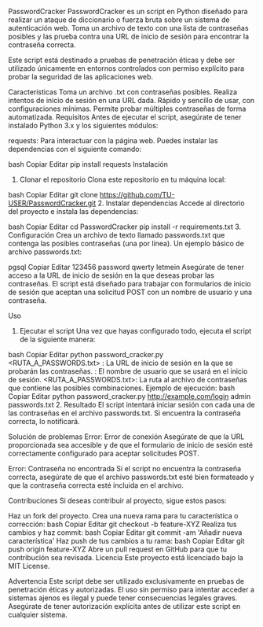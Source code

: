 PasswordCracker
PasswordCracker es un script en Python diseñado para realizar un ataque de diccionario o fuerza bruta sobre un sistema de autenticación web. Toma un archivo de texto con una lista de contraseñas posibles y las prueba contra una URL de inicio de sesión para encontrar la contraseña correcta.

Este script está destinado a pruebas de penetración éticas y debe ser utilizado únicamente en entornos controlados con permiso explícito para probar la seguridad de las aplicaciones web.

Características
Toma un archivo .txt con contraseñas posibles.
Realiza intentos de inicio de sesión en una URL dada.
Rápido y sencillo de usar, con configuraciones mínimas.
Permite probar múltiples contraseñas de forma automatizada.
Requisitos
Antes de ejecutar el script, asegúrate de tener instalado Python 3.x y los siguientes módulos:

requests: Para interactuar con la página web.
Puedes instalar las dependencias con el siguiente comando:

bash
Copiar
Editar
pip install requests
Instalación
1. Clonar el repositorio
Clona este repositorio en tu máquina local:

bash
Copiar
Editar
git clone https://github.com/TU-USER/PasswordCracker.git
2. Instalar dependencias
Accede al directorio del proyecto e instala las dependencias:

bash
Copiar
Editar
cd PasswordCracker
pip install -r requirements.txt
3. Configuración
Crea un archivo de texto llamado passwords.txt que contenga las posibles contraseñas (una por línea). Un ejemplo básico de archivo passwords.txt:

pgsql
Copiar
Editar
123456
password
qwerty
letmein
Asegúrate de tener acceso a la URL de inicio de sesión en la que deseas probar las contraseñas. El script está diseñado para trabajar con formularios de inicio de sesión que aceptan una solicitud POST con un nombre de usuario y una contraseña.

Uso
1. Ejecutar el script
Una vez que hayas configurado todo, ejecuta el script de la siguiente manera:

bash
Copiar
Editar
python password_cracker.py <URL> <USUARIO> <RUTA_A_PASSWORDS.txt>
<URL>: La URL de inicio de sesión en la que se probarán las contraseñas.
<USUARIO>: El nombre de usuario que se usará en el inicio de sesión.
<RUTA_A_PASSWORDS.txt>: La ruta al archivo de contraseñas que contiene las posibles combinaciones.
Ejemplo de ejecución:
bash
Copiar
Editar
python password_cracker.py http://example.com/login admin passwords.txt
2. Resultado
El script intentará iniciar sesión con cada una de las contraseñas en el archivo passwords.txt. Si encuentra la contraseña correcta, lo notificará.

Solución de problemas
Error: Error de conexión
Asegúrate de que la URL proporcionada sea accesible y de que el formulario de inicio de sesión esté correctamente configurado para aceptar solicitudes POST.

Error: Contraseña no encontrada
Si el script no encuentra la contraseña correcta, asegúrate de que el archivo passwords.txt esté bien formateado y que la contraseña correcta esté incluida en el archivo.

Contribuciones
Si deseas contribuir al proyecto, sigue estos pasos:

Haz un fork del proyecto.
Crea una nueva rama para tu característica o corrección:
bash
Copiar
Editar
git checkout -b feature-XYZ
Realiza tus cambios y haz commit:
bash
Copiar
Editar
git commit -am 'Añadir nueva característica'
Haz push de tus cambios a tu rama:
bash
Copiar
Editar
git push origin feature-XYZ
Abre un pull request en GitHub para que tu contribución sea revisada.
Licencia
Este proyecto está licenciado bajo la MIT License.

Advertencia
Este script debe ser utilizado exclusivamente en pruebas de penetración éticas y autorizadas. El uso sin permiso para intentar acceder a sistemas ajenos es ilegal y puede tener consecuencias legales graves. Asegúrate de tener autorización explícita antes de utilizar este script en cualquier sistema.
